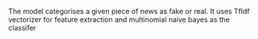 The model categorises a given piece of news as fake or real. It uses TfIdf vectorizer for feature extraction and multinomial naive bayes as the classifer
